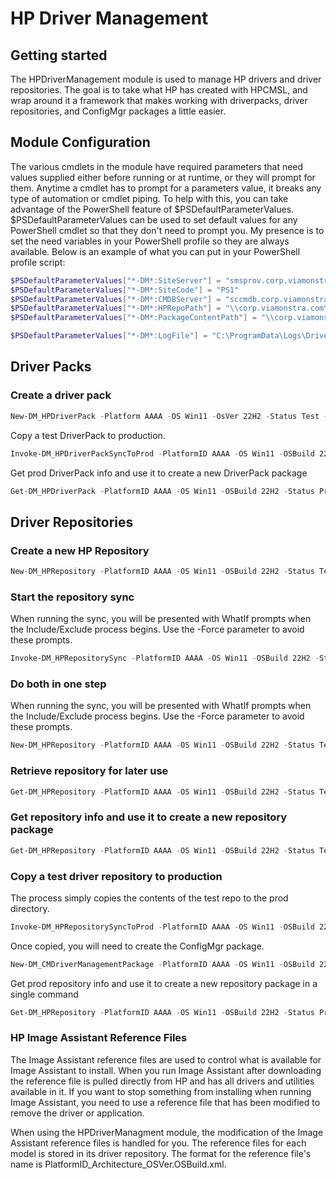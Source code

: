 # HP Driver Management

## Getting started
The HPDriverManagement module is used to manage HP drivers and driver repositories. The goal is to take what HP has created with HPCMSL, and wrap around it a framework that makes working with driverpacks, driver repositories, and ConfigMgr packages a little easier.

## Module Configuration
The various cmdlets in the module have required parameters that need values supplied either before running or at runtime, or they will prompt for them. Anytime a cmdlet has to prompt for a parameters value, it breaks any type of automation or cmdlet piping. To help with this, you can take advantage of the PowerShell feature of $PSDefaultParameterValues. $PSDefaultParameterValues can be used to set default values for any PowerShell cmdlet so that they don't need to prompt you. My presence is to set the need variables in your PowerShell profile so they are always available.
Below is an example of what you can put in your PowerShell profile script:

```powershell
$PSDefaultParameterValues["*-DM*:SiteServer"] = "smsprov.corp.viamonstra.com"
$PSDefaultParameterValues["*-DM*:SiteCode"] = "PS1"
$PSDefaultParameterValues["*-DM*:CMDBServer"] = "sccmdb.corp.viamonstra.com"
$PSDefaultParameterValues["*-DM*:HPRepoPath"] = "\\corp.viamonstra.com\SourceFiles$\WorkstationDriverRepository"
$PSDefaultParameterValues["*-DM*:PackageContentPath"] = "\\corp.viamonstra.com\SourceFiles$\OSD\Drivers\DriverPacks"

$PSDefaultParameterValues["*-DM*:LogFile"] = "C:\ProgramData\Logs\DriverManagement.log"
```

## Driver Packs

### Create a driver pack
```powershell
New-DM_HPDriverPack -Platform AAAA -OS Win11 -OsVer 22H2 -Status Test -Compress -CreatePackage -CopyDP
```

Copy a test DriverPack to production.

```powershell
Invoke-DM_HPDriverPackSyncToProd -PlatformID AAAA -OS Win11 -OSBuild 22H2
```

Get prod DriverPack info and use it to create a new DriverPack package

```powershell
Get-DM_HPDriverPack -PlatformID AAAA -OS Win11 -OSBuild 22H2 -Status Prod | New-DM_CMDriverManagementPackage -PackageType DriverPack
```

## Driver Repositories 

### Create a new HP Repository

```powershell
New-DM_HPRepository -PlatformID AAAA -OS Win11 -OSBuild 22H2 -Status Test -Category BIOS,Driver,Firmware,OS,Software,UWPPack,Dock
```

### Start the repository sync

When running the sync, you will be presented with WhatIf prompts when the Include/Exclude process begins. Use the -Force parameter to avoid these prompts.

```powershell
Invoke-DM_HPRepositorySync -PlatformID AAAA -OS Win11 -OSBuild 22H2 -Status Test
```

### Do both in one step

When running the sync, you will be presented with WhatIf prompts when the Include/Exclude process begins. Use the -Force parameter to avoid these prompts.

```powershell
New-DM_HPRepository -PlatformID AAAA -OS Win11 -OSBuild 22H2 -Status Test -Category BIOS,Driver,Firmware,OS,Software,UWPPack,Dock | Invoke-DM_HPRepositorySync
```

### Retrieve repository for later use

```powershell
Get-DM_HPRepository -PlatformID AAAA -OS Win11 -OSBuild 22H2 -Status Test
```

### Get repository info and use it to create a new repository package

```powershell
Get-DM_HPRepository -PlatformID AAAA -OS Win11 -OSBuild 22H2 -Status Test | New-DM_CMDriverManagementPackage -PackageType DriverRepository
```

### Copy a test driver repository to production

The process simply copies the contents of the test repo to the prod directory. 

```powershell
Invoke-DM_HPRepositorySyncToProd -PlatformID AAAA -OS Win11 -OSBuild 22H2 -Status Test
```

Once copied, you will need to create the ConfigMgr package.

```powershell
New-DM_CMDriverManagementPackage -PlatformID AAAA -OS Win11 -OSBuild 22H2 -Status Prod -PackageType DriverRepository
```

Get prod repository info and use it to create a new repository package in a single command 

```powershell
Get-DM_HPRepository -PlatformID AAAA -OS Win11 -OSBuild 22H2 -Status Prod | New-DM_CMDriverManagementPackage -PackageType DriverRepository
```

### HP Image Assistant Reference Files

The Image Assistant reference files are used to control what is available for Image Assistant to install. When you run Image Assistant after downloading the reference file is pulled directly from HP and has all drivers and utilities available in it. If you want to stop something from installing when running Image Assistant, you need to use a reference file that has been modified to remove the driver or application.

When using the HPDriverManagment module, the modification of the Image Assistant reference files is handled for you. The reference files for each model is stored in its driver repository.
The format for the reference file's name is PlatformID_Architecture_OSVer.OSBuild.xml.


